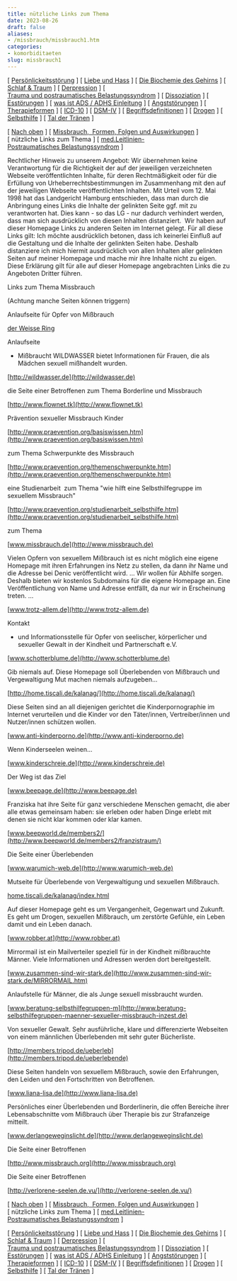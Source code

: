 ```yaml
---
title: nützliche Links zum Thema
date: 2023-08-26
draft: false
aliases:
- /missbrauch/missbrauch1.htm
categories:
- komorbiditaeten
slug: missbrauch1
---
```



[ [Persönlickeitsstörung](../persstoerung/persstoerung1.html) ] [ [Liebe und Hass](../definition/liebe1.htm) ] [ [Die Biochemie des Gehirns](../biochemie/biochemie.htm) ] [ [Schlaf & Traum](../schlaf/traum.htm) ] [ [Derpression](../depression/depri.html) ] [ [Trauma und postraumatisches Belastungssyndrom](../trauma/trauma.htm) ] [ [Dissoziation](../disso/dissoziation.htm) ] [ [Esstörungen](../ess/esst1.html) ] [ [was ist ADS / ADHS Einleitung](../ads/ads.html) ] [ [Angststörungen](../angststoerung/angststoerungen.htm) ] [ [Therapieformen](../theraformen/theraformen.htm) ] [ [ICD-10](../definition/icd10.htm) ] [ [DSM-IV](../definition/dsm.htm) ] [ [Begriffsdefinitionen](../definition/definitionen.htm) ] [ [Drogen](../definition/definitionen_1.htm) ] [ [Selbsthilfe](../selbsthilfe/selbsthilfe.htm) ] [ [Tal der Tränen](../widmung/widmung_1.html) ]

[ [Nach oben](../trauma/trauma.htm) ] [ [Missbrauch,  Formen, Folgen und Auswirkungen](missbrauch.htm) ] [ nützliche Links zum Thema ] [ [med.Leitlinien-Postraumatisches Belastungssyndrom](../trauma/med-leitlinien-ptsb.pdf) ]

Rechtlicher
Hinweis zu unserem Angebot: Wir übernehmen keine Verantwortung für die Richtigkeit der auf der jeweiligen
verzeichneten Webseite veröffentlichten Inhalte, für deren Rechtmäßigkeit
oder für die Erfüllung von Urheberrechtsbestimmungen im Zusammenhang mit den
auf der jeweiligen Webseite veröffentlichten Inhalten. Mit Urteil vom 12. Mai 1998 hat das Landgericht Hamburg entschieden, dass man
durch die Anbringung eines Links die Inhalte der gelinkten Seite ggf. mit zu
verantworten hat. Dies kann - so das LG - nur dadurch verhindert werden, dass
man sich ausdrücklich von diesen Inhalten distanziert.  Wir haben auf
dieser Homepage Links zu anderen Seiten im Internet gelegt. Für all diese Links
gilt: Ich möchte ausdrücklich betonen, dass ich keinerlei Einfluß auf die
Gestaltung und die Inhalte der gelinkten Seiten habe. Deshalb distanziere ich
mich hiermit ausdrücklich von allen Inhalten aller gelinkten Seiten auf meiner
Homepage und mache mir ihre Inhalte nicht zu eigen. Diese Erklärung gilt für
alle auf dieser Homepage angebrachten Links die zu Angeboten Dritter führen.

Links zum Thema Missbrauch

(Achtung manche Seiten
können triggern)

Anlaufseite für Opfer von Mißbrauch

[der
Weisse Ring](http://www.weisser-ring.de/bundesgeschaeftsstelle/index.php)

Anlaufseite
- Mißbraucht WILDWASSER bietet Informationen für Frauen, die als Mädchen
sexuell mißhandelt wurden.

[http://wildwasser.de](http://wildwasser.de)

die Seite einer Betroffenen zum
Thema Borderline und Missbrauch

[http://www.flownet.tk](http://www.flownet.tk)

Prävention sexueller Missbrauch Kinder

[http://www.praevention.org/basiswissen.htm](http://www.praevention.org/basiswissen.htm)

zum Thema Schwerpunkte des Missbrauch

[http://www.praevention.org/themenschwerpunkte.htm](http://www.praevention.org/themenschwerpunkte.htm)

eine Studienarbeit  zum Thema "wie hilft eine
Selbsthilfegruppe im sexuellem Missbrauch"

[http://www.praevention.org/studienarbeit_selbsthilfe.htm](http://www.praevention.org/studienarbeit_selbsthilfe.htm)

zum
Thema

[www.missbrauch.de](http://www.missbrauch.de)

Vielen
Opfern von sexuellem Mißbrauch ist es nicht möglich eine eigene Homepage mit
ihren Erfahrungen ins Netz zu stellen, da dann ihr Name und die Adresse bei Denic veröffentlicht
wird. ... Wir wollen für Abhilfe sorgen. Deshalb bieten wir kostenlos
Subdomains für die eigene Homepage an. Eine Veröffentlichung von Name und
Adresse entfällt, da nur wir in Erscheinung treten. ...

[www.trotz-allem.de](http://www.trotz-allem.de)

Kontakt
- und Informationsstelle für Opfer von seelischer, körperlicher und sexueller
Gewalt in der Kindheit und Partnerschaft e.V.

[www.schotterblume.de](http://www.schotterblume.de)

Gib
niemals auf. Diese Homepage soll Überlebenden von Mißbrauch und Vergewaltigung
Mut machen niemals aufzugeben...

[http://home.tiscali.de/kalanag/](http://home.tiscali.de/kalanag/)

Diese
Seiten sind an all diejenigen gerichtet die Kinderpornographie im Internet
verurteilen und die Kinder vor den Täter/innen, Vertreiber/innen und
Nutzer/innen schützen wollen.

[www.anti-kinderporno.de](http://www.anti-kinderporno.de)

Wenn
Kinderseelen weinen...

[www.kinderschreie.de](http://www.kinderschreie.de)

Der
Weg ist das Ziel

[www.beepage.de](http://www.beepage.de)

Franziska
hat ihre Seite für ganz verschiedene Menschen gemacht, die aber alle etwas
gemeinsam haben: sie erleben oder haben Dinge erlebt mit denen sie nicht klar
kommen oder klar kamen.

[www.beepworld.de/members2/](http://www.beepworld.de/members2/franzistraum/)

Die
Seite einer Überlebenden

[www.warumich-web.de](http://www.warumich-web.de)

Mutseite
für Überlebende von Vergewaltigung und sexuellen Mißbrauch.

[home.tiscali.de/kalanag/index.html](http://home.tiscali.de/kalanag/index.html)

Auf
dieser Homepage geht es um Vergangenheit, Gegenwart und Zukunft. Es geht um
Drogen, sexuellen Mißbrauch, um zerstörte Gefühle, ein Leben damit und ein
Leben danach.

[www.robber.at](http://www.robber.at)

Mirrormail
ist ein Mailverteiler speziell für in der Kindheit mißbrauchte Männer. Viele
Informationen und Adressen werden dort bereitgestellt.

[www.zusammen-sind-wir-stark.de](http://www.zusammen-sind-wir-stark.de/MIRRORMAIL.htm)

Anlaufstelle
für Männer, die als Junge sexuell missbraucht wurden.

[www.beratung-selbsthilfegruppen-m](http://www.beratung-selbsthilfegruppen-maenner-sexueller-missbrauch-inzest.de)

Von
sexueller Gewalt. Sehr ausführliche, klare und differenzierte Webseiten von
einem männlichen Überlebenden mit sehr guter Bücherliste.

[http://members.tripod.de/ueberleb](http://members.tripod.de/ueberlebende)

Diese
Seiten handeln von sexuellem Mißbrauch, sowie den Erfahrungen, den Leiden und
den Fortschritten von Betroffenen.

[www.liana-lisa.de](http://www.liana-lisa.de)

Persönliches
einer Überlebenden und Borderlinerin, die offen Bereiche ihrer Lebensabschnitte
vom Mißbrauch über Therapie bis zur Strafanzeige mitteilt.

[www.derlangeweginslicht.de](http://www.derlangeweginslicht.de)

Die Seite einer Betroffenen

[http://www.missbrauch.org](http://www.missbrauch.org)

Die Seite einer Betroffenen

[http://verlorene-seelen.de.vu/](http://verlorene-seelen.de.vu/)

[ [Nach oben](../trauma/trauma.htm) ] [ [Missbrauch,  Formen, Folgen und Auswirkungen](missbrauch.htm) ] [ nützliche Links zum Thema ] [ [med.Leitlinien-Postraumatisches Belastungssyndrom](../trauma/med-leitlinien-ptsb.pdf) ]

[ [Persönlickeitsstörung](../persstoerung/persstoerung1.html) ] [ [Liebe und Hass](../definition/liebe1.htm) ] [ [Die Biochemie des Gehirns](../biochemie/biochemie.htm) ] [ [Schlaf & Traum](../schlaf/traum.htm) ] [ [Derpression](../depression/depri.html) ] [ [Trauma und postraumatisches Belastungssyndrom](../trauma/trauma.htm) ] [ [Dissoziation](../disso/dissoziation.htm) ] [ [Esstörungen](../ess/esst1.html) ] [ [was ist ADS / ADHS Einleitung](../ads/ads.html) ] [ [Angststörungen](../angststoerung/angststoerungen.htm) ] [ [Therapieformen](../theraformen/theraformen.htm) ] [ [ICD-10](../definition/icd10.htm) ] [ [DSM-IV](../definition/dsm.htm) ] [ [Begriffsdefinitionen](../definition/definitionen.htm) ] [ [Drogen](../definition/definitionen_1.htm) ] [ [Selbsthilfe](../selbsthilfe/selbsthilfe.htm) ] [ [Tal der Tränen](../widmung/widmung_1.html) ]